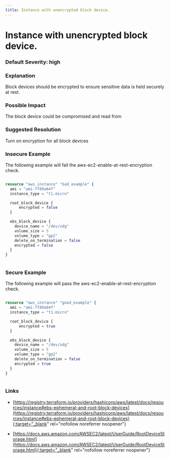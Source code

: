 ```yaml
---
title: Instance with unencrypted block device.
---
```


# Instance with unencrypted block device.

### Default Severity: <span class="severity high">high</span>

### Explanation

Block devices should be encrypted to ensure sensitive data is held securely at rest.

### Possible Impact
The block device could be compromised and read from

### Suggested Resolution
Turn on encryption for all block devices


### Insecure Example

The following example will fail the aws-ec2-enable-at-rest-encryption check.
```terraform

resource "aws_instance" "bad_example" {
  ami = "ami-7f89a64f"
  instance_type = "t1.micro"

  root_block_device {
      encrypted = false
  }

  ebs_block_device {
    device_name = "/dev/sdg"
    volume_size = 5
    volume_type = "gp2"
    delete_on_termination = false
    encrypted = false
  }
}
 
```



### Secure Example

The following example will pass the aws-ec2-enable-at-rest-encryption check.
```terraform

resource "aws_instance" "good_example" {
  ami = "ami-7f89a64f"
  instance_type = "t1.micro"

  root_block_device {
      encrypted = true
  }

  ebs_block_device {
    device_name = "/dev/sdg"
    volume_size = 5
    volume_type = "gp2"
    delete_on_termination = false
    encrypted = true
  }
}
 
```



### Links


- [https://registry.terraform.io/providers/hashicorp/aws/latest/docs/resources/instance#ebs-ephemeral-and-root-block-devices](https://registry.terraform.io/providers/hashicorp/aws/latest/docs/resources/instance#ebs-ephemeral-and-root-block-devices){:target="_blank" rel="nofollow noreferrer noopener"}

- [https://docs.aws.amazon.com/AWSEC2/latest/UserGuide/RootDeviceStorage.html](https://docs.aws.amazon.com/AWSEC2/latest/UserGuide/RootDeviceStorage.html){:target="_blank" rel="nofollow noreferrer noopener"}



